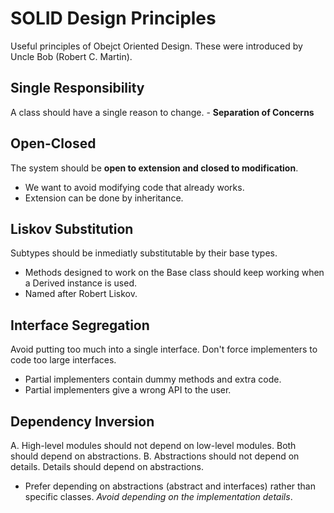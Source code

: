 # SOLID Design Principles

Useful principles of Obejct Oriented Design. These were introduced by Uncle Bob (Robert C. Martin).

## Single Responsibility

A class should have a single reason to change. - **Separation of Concerns** 

## Open-Closed

The system should be **open to extension and closed to modification**.

- We want to avoid modifying code that already works.
- Extension can be done by inheritance.

## Liskov Substitution

Subtypes should be inmediatly substitutable by their base types.

- Methods designed to work on the Base class should keep working
  when a Derived instance is used.
- Named after Robert Liskov.

## Interface Segregation

Avoid putting too much into a single interface. Don't force
implementers to code too large interfaces.

- Partial implementers contain dummy methods and extra code.
- Partial implementers give a wrong API to the user.

## Dependency Inversion

A. High-level modules should not depend on low-level modules. Both should depend on abstractions.
B. Abstractions should not depend on details. Details should depend on abstractions.

- Prefer depending on abstractions (abstract and interfaces) rather than specific classes. *Avoid depending on the implementation details*.


